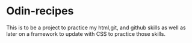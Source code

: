 # Odin-recipes

This is to be a project to practice my html,git, and github skills as well as later on a framework to update with CSS to practice those skills.